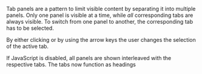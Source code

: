 Tab panels are a pattern to limit visible content by separating
it into multiple panels. Only one panel is visible at a time, while
_all_ corresponding tabs are always visible. To switch from one panel
to another, the corresponding tab has to be selected.

By either clicking or by using the arrow keys the user changes the
selection of the active tab.

If JavaScript is disabled, all panels are shown interleaved with the
respective tabs. The tabs now function as headings

